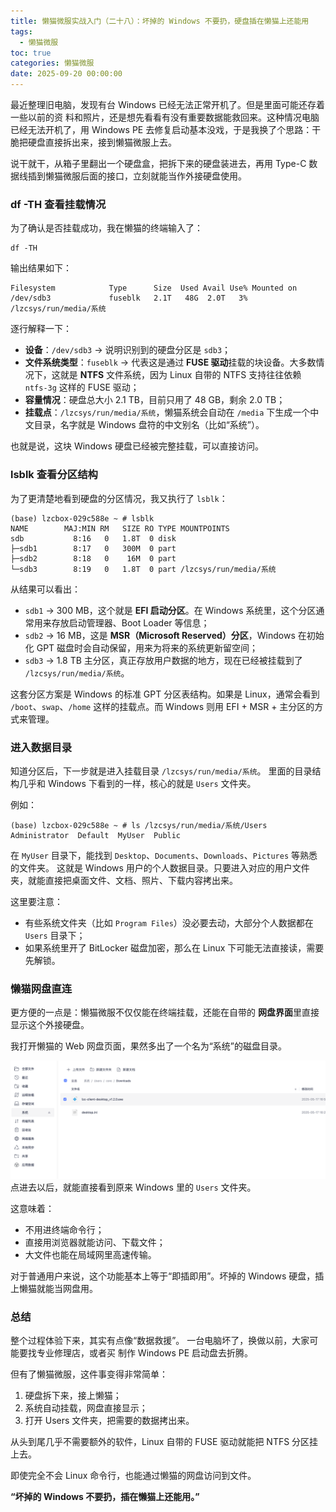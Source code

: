 ```yaml
---
title: 懒猫微服实战入门（二十八）：坏掉的 Windows 不要扔，硬盘插在懒猫上还能用
tags:
  - 懒猫微服
toc: true
categories: 懒猫微服
date: 2025-09-20 00:00:00
---
```


最近整理旧电脑，发现有台 Windows 已经无法正常开机了。但是里面可能还存着一些以前的资
料和照片，还是想先看看有没有重要数据能救回来。这种情况电脑已经无法开机了，用 Windows PE 去修复启动基本没戏，于是我换了个思路：干脆把硬盘直接拆出来，接到懒猫微服上去。

说干就干，从箱子里翻出一个硬盘盒，把拆下来的硬盘装进去，再用 Type-C 数据线插到懒猫微服后面的接口，立刻就能当作外接硬盘使用。

<!-- more -->

### df -TH 查看挂载情况

为了确认是否挂载成功，我在懒猫的终端输入了：

```
df -TH
```

输出结果如下：

```
Filesystem            Type      Size  Used Avail Use% Mounted on
/dev/sdb3             fuseblk   2.1T   48G  2.0T   3% /lzcsys/run/media/系统
```

逐行解释一下：

- **设备**：`/dev/sdb3` → 说明识别到的硬盘分区是 `sdb3`；
- **文件系统类型**：`fuseblk` → 代表这是通过 **FUSE 驱动**挂载的块设备。大多数情况下，这就是 **NTFS** 文件系统，因为 Linux 自带的 NTFS 支持往往依赖 `ntfs-3g` 这样的 FUSE 驱动；
- **容量情况**：硬盘总大小 2.1 TB，目前只用了 48 GB，剩余 2.0 TB；
- **挂载点**：`/lzcsys/run/media/系统`，懒猫系统会自动在 `/media` 下生成一个中文目录，名字就是 Windows 盘符的中文别名（比如“系统”）。

也就是说，这块 Windows 硬盘已经被完整挂载，可以直接访问。

### lsblk 查看分区结构

为了更清楚地看到硬盘的分区情况，我又执行了 `lsblk`：

```
(base) lzcbox-029c588e ~ # lsblk
NAME        MAJ:MIN RM   SIZE RO TYPE MOUNTPOINTS
sdb           8:16   0   1.8T  0 disk
├─sdb1        8:17   0   300M  0 part
├─sdb2        8:18   0    16M  0 part
└─sdb3        8:19   0   1.8T  0 part /lzcsys/run/media/系统
```

从结果可以看出：

- `sdb1` → 300 MB，这个就是 **EFI 启动分区**。在 Windows 系统里，这个分区通常用来存放启动管理器、Boot Loader 等信息；
- `sdb2` → 16 MB，这是 **MSR（Microsoft Reserved）分区**，Windows 在初始化 GPT 磁盘时会自动保留，用来为将来的系统更新留空间；
- `sdb3` → 1.8 TB 主分区，真正存放用户数据的地方，现在已经被挂载到了 `/lzcsys/run/media/系统`。

这套分区方案是 Windows 的标准 GPT 分区表结构。如果是 Linux，通常会看到 `/boot`、`swap`、`/home` 这样的挂载点。而 Windows 则用 EFI + MSR + 主分区的方式来管理。

### 进入数据目录

知道分区后，下一步就是进入挂载目录 `/lzcsys/run/media/系统`。
里面的目录结构几乎和 Windows 下看到的一样，核心的就是 `Users` 文件夹。

例如：

```
(base) lzcbox-029c588e ~ # ls /lzcsys/run/media/系统/Users
Administrator  Default  MyUser  Public
```

在 `MyUser` 目录下，能找到 `Desktop`、`Documents`、`Downloads`、`Pictures` 等熟悉的文件夹。
这就是 Windows 用户的个人数据目录。只要进入对应的用户文件夹，就能直接把桌面文件、文档、照片、下载内容拷出来。

这里要注意：

- 有些系统文件夹（比如 `Program Files`）没必要去动，大部分个人数据都在 `Users` 目录下；
- 如果系统里开了 BitLocker 磁盘加密，那么在 Linux 下可能无法直接读，需要先解锁。

### 懒猫网盘直连

更方便的一点是：懒猫微服不仅仅能在终端挂载，还能在自带的 **网盘界面**里直接显示这个外接硬盘。

我打开懒猫的 Web 网盘页面，果然多出了一个名为“系统”的磁盘目录。

![image-20251003204136190](https://raw.githubusercontent.com/cloudsmithy/picgo-imh/master/image-20251003204136190.png)
点进去以后，就能直接看到原来 Windows 里的 `Users` 文件夹。

这意味着：

- 不用进终端命令行；
- 直接用浏览器就能访问、下载文件；
- 大文件也能在局域网里高速传输。

对于普通用户来说，这个功能基本上等于“即插即用”。坏掉的 Windows 硬盘，插上懒猫就能当网盘用。

### 总结

整个过程体验下来，其实有点像“数据救援”。
一台电脑坏了，换做以前，大家可能要找专业修理店，或者买 制作 Windows PE 启动盘去折腾。

但有了懒猫微服，这件事变得非常简单：

1. 硬盘拆下来，接上懒猫；
2. 系统自动挂载，网盘直接显示；
3. 打开 Users 文件夹，把需要的数据拷出来。

从头到尾几乎不需要额外的软件，Linux 自带的 FUSE 驱动就能把 NTFS 分区挂上去。

即使完全不会 Linux 命令行，也能通过懒猫的网盘访问到文件。

**“坏掉的 Windows 不要扔，插在懒猫上还能用。”**
